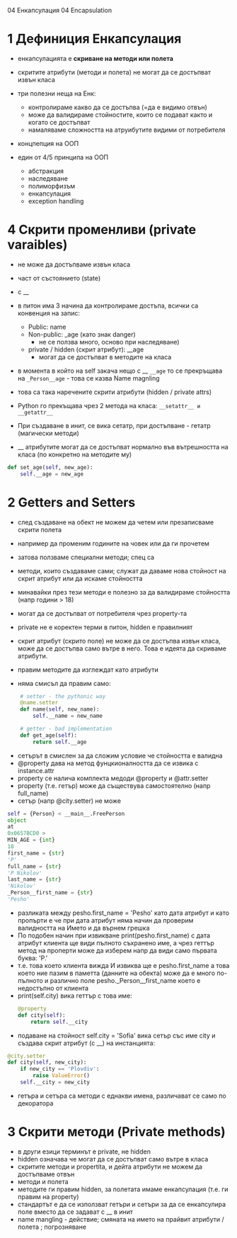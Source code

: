 04 Енкапсулация
04 Encapsulation

# 1 Дефиниция Енкапсулация

* енкапсулацията e **скриване на методи или полета** 
* скритите атрибути (методи и полета) не могат да се достъпват извън класа

* три полезни неща на Енк:
  * контролираме какво да се достъпва (=да е видимо отвън)
  * може да валидираме стойностите, които се подават
    както и когато се достъпват
  * намаляваме сложността на атруибутите видими от потребителя

* концпепция на ООП
* един от 4/5 принципа на ООП
    * абстракция
    * наследяване
    * полиморфизъм
    * енкапсулация
    * exception handling

# 4 Скрити променливи (private varaibles)

* не може да достъпваме извън класа
* част от състоянието (state)
* с __

* в питон има 3 начина да контролираме достъпа,
  всички са конвенция на запис:
  * Public: name
  * Non-public: _age (като знак danger)
    * не се ползва много, осново при наследяване)
  * private / hidden (скрит атрибут): __age
    * могат да се достъпват в методите на класа

* в момента в който на self закача нещо с __ `__age`
то се прекръщава на `_Person__age` - това се казва Name magnling
* това са така наречените скрити атрибути (hidden / private attrs)
* Python го прекъщава чрез 2 метода на класа:
  `__setattr__ и __getattr__`
* При създаване в инит, се вика сетатр, при достъпване - гетатр (магически методи)

* __ атрибутите могат да се достъпват нормално 
във вътрешността на класа (по конкретно на методите му)
```python
def set_age(self, new_age):
    self.__age = new_age
```

# 2 Getters and Setters

* след създаване на обект не можем да четем или презаписваме скрити полета
* например да променим годините на човек или да ги прочетем
* затова ползваме специални методи; спец са
* методи, които създаваме сами; служат да даваме нова стойност на скрит атрибут 
  или да искаме стойността
* минавайки през тези методи е полезно за да валидираме стойността (напр години > 18)
* могат да се достъпват от потребителя чрез property-та

* private не е коректен терми в питон, hidden е правилният
* скрит атрибут (скрито поле) не може да се достъпва извън
класа, може да се достъпва само вътре в него. Това
  е идеята да скриваме атрибути. 
* правим методите да изглеждат като атрибути
* няма смисъл да правим само:
```python
    # setter - the pythonic way
    @name.setter
    def name(self, new_name):
        self.__name = new_name

    # getter - bad implementation
    def get_age(self):
        return self.__age
```
* сетърът в смислен за да сложим условие че стойността е валидна
* @property дава на метод фунцкионалността да се извика с instance.attr
* property се налича комплекта медоди @property и @attr.setter
* property (т.е. гетър) може да съществува самостоятелно (напр full_name)
* сетър (напр @city.setter) не може

```python
self = {Person} < __main__.FreePerson
object
at
0x0657BCD0 >
MIN_AGE = {int}
18
first_name = {str}
'P'
full_name = {str}
'P Nikolov'
last_name = {str}
'Nikolov'
_Person__first_name = {str}
'Pesho'
```
* разликата между pesho.first_name = 'Pesho' като дата атрибут и като пропърти
е че при дата атрибут няма начин да проверим валидността на Името
и да върнем грешка
* По подобен начин при извикване print(pesho.first_name) с дата атрибут
клиента ще види пълното съхранено име, а чрез геттър метод на проперти 
може да изберем напр да види само първата буква: 'P.'
* т.е. това което клиента вижда И извиква ще е pesho.first_namе
а това което ние пазим в паметта (данните на обекта) може да е много
по-пълното и различно поле pesho._Person__first_name което е недостъпно
от клиента
* print(self.city) вика геттър с това име:
  ```python
  @property
  def city(self):
      return self.__city
  ``` 
* подаване на стойност self.city = 'Sofia' вика сетър със име city
  и създава скрит атрибут (с __) на инстанцията:
```python
@city.setter
def city(self, new_city):
    if new_city == 'Plovdiv':
        raise ValueError()
    self.__city = new_city
```
* гетъра и сетъра са методи с еднакви имена, различават се само по декоратора


# 3 Скрити методи (Private methods)
* в други езици терминът е private, не hidden
* hidden означава че могат да се достъпват само вътре в класа
* скритите методи и propertita, и дейта атрибути не можем да 
достъпваме отвън
* методи и полета
* методите ги правим hidden, за полетата имаме енкапсулация 
  (т.е. ги правим на property)
* стандартът е да се използват гетъри и сетъри за да се енкапсулира поле
вместо да се задават с __ в инит
* name mangling - действие; смяната на името на прайвит атрибути / полета
; погрозняване



